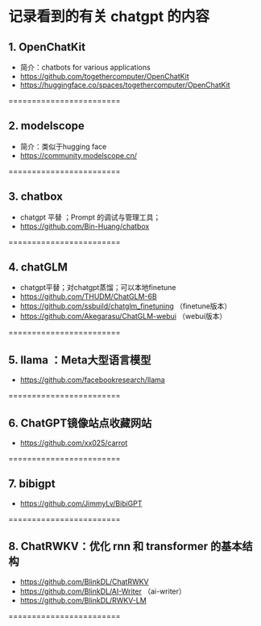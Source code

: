 # 记录看到的有关 chatgpt 的内容 

## 1. OpenChatKit
  - 简介：chatbots for various applications 
  - https://github.com/togethercomputer/OpenChatKit 
  - https://huggingface.co/spaces/togethercomputer/OpenChatKit
 
========================

## 2. modelscope 
  - 简介：类似于hugging face
  - https://community.modelscope.cn/

========================

## 3. chatbox 
  - chatgpt 平替 ；Prompt 的调试与管理工具；
  - https://github.com/Bin-Huang/chatbox 

========================

## 4. chatGLM 
  - chatgpt平替；对chatgpt蒸馏；可以本地finetune 
  - https://github.com/THUDM/ChatGLM-6B
  - https://github.com/ssbuild/chatglm_finetuning （finetune版本）
  - https://github.com/Akegarasu/ChatGLM-webui  （webui版本）
  
========================

## 5. llama ：Meta大型语言模型
  - https://github.com/facebookresearch/llama 
  
========================
  
## 6. ChatGPT镜像站点收藏网站   
  - https://github.com/xx025/carrot

  ========================

## 7. bibigpt 
  - https://github.com/JimmyLv/BibiGPT 

  ========================

## 8. ChatRWKV：优化 rnn 和 transformer 的基本结构 
  - https://github.com/BlinkDL/ChatRWKV
  - https://github.com/BlinkDL/AI-Writer  （ai-writer） 
  - https://github.com/BlinkDL/RWKV-LM  

  ========================








